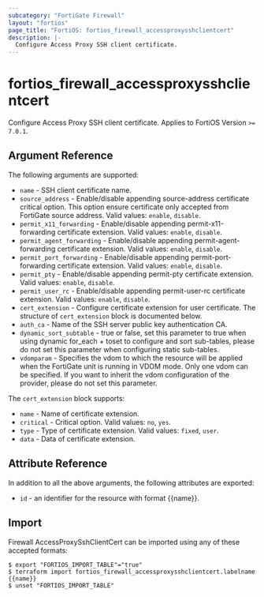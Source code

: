 ```yaml
---
subcategory: "FortiGate Firewall"
layout: "fortios"
page_title: "FortiOS: fortios_firewall_accessproxysshclientcert"
description: |-
  Configure Access Proxy SSH client certificate.
---
```


# fortios_firewall_accessproxysshclientcert
Configure Access Proxy SSH client certificate. Applies to FortiOS Version `>= 7.0.1`.

## Argument Reference

The following arguments are supported:

* `name` - SSH client certificate name.
* `source_address` - Enable/disable appending source-address certificate critical option. This option ensure certificate only accepted from FortiGate source address. Valid values: `enable`, `disable`.
* `permit_x11_forwarding` - Enable/disable appending permit-x11-forwarding certificate extension. Valid values: `enable`, `disable`.
* `permit_agent_forwarding` - Enable/disable appending permit-agent-forwarding certificate extension. Valid values: `enable`, `disable`.
* `permit_port_forwarding` - Enable/disable appending permit-port-forwarding certificate extension. Valid values: `enable`, `disable`.
* `permit_pty` - Enable/disable appending permit-pty certificate extension. Valid values: `enable`, `disable`.
* `permit_user_rc` - Enable/disable appending permit-user-rc certificate extension. Valid values: `enable`, `disable`.
* `cert_extension` - Configure certificate extension for user certificate. The structure of `cert_extension` block is documented below.
* `auth_ca` - Name of the SSH server public key authentication CA.
* `dynamic_sort_subtable` - true or false, set this parameter to true when using dynamic for_each + toset to configure and sort sub-tables, please do not set this parameter when configuring static sub-tables.
* `vdomparam` - Specifies the vdom to which the resource will be applied when the FortiGate unit is running in VDOM mode. Only one vdom can be specified. If you want to inherit the vdom configuration of the provider, please do not set this parameter.

The `cert_extension` block supports:

* `name` - Name of certificate extension.
* `critical` - Critical option. Valid values: `no`, `yes`.
* `type` - Type of certificate extension. Valid values: `fixed`, `user`.
* `data` - Data of certificate extension.


## Attribute Reference

In addition to all the above arguments, the following attributes are exported:
* `id` - an identifier for the resource with format {{name}}.

## Import

Firewall AccessProxySshClientCert can be imported using any of these accepted formats:
```
$ export "FORTIOS_IMPORT_TABLE"="true"
$ terraform import fortios_firewall_accessproxysshclientcert.labelname {{name}}
$ unset "FORTIOS_IMPORT_TABLE"
```
